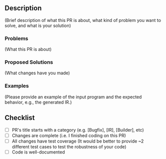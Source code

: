 <!--- Copyright Allo authors. All Rights Reserved. -->
<!--- SPDX-License-Identifier: Apache-2.0  -->

## Description ##
(Brief description of what this PR is about, what kind of problem you want to solve, and what is your solution)

### Problems ###
(What this PR is about)


### Proposed Solutions ###
(What changes have you made)


### Examples ###
(Please provide an example of the input program and the expected behavior, e.g., the generated IR.)


## Checklist ##

- [ ] PR's title starts with a category (e.g. [Bugfix], [IR], [Builder], etc)
- [ ] Changes are complete (i.e. I finished coding on this PR)
- [ ] All changes have test coverage (It would be better to provide ~2 different test cases to test the robustness of your code)
- [ ] Code is well-documented
